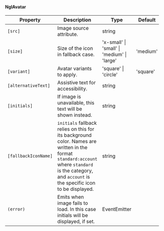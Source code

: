 ### <ngl-avatar>
#### NglAvatar

| Property | Description | Type | Default |
| -------- | ----------- | ---- | ------- |
| `[src]` | Image source attribute. | string | |
| `[size]` | Size of the icon in fallback case. | 'x-small' \| 'small' \| 'medium' \| 'large' | 'medium' |
| `[variant]` | Avatar variants to apply. | 'square' \| 'circle' | 'square' |
| `[alternativeText]` | Assistive text for accessibility. | string | |
| `[initials]` | If image is unavailable, this text will be shown instead. | string | |
| `[fallbackIconName]` | `initials` fallback relies on this for its background color. Names are written in the format `standard:account` where `standard` is the category, and `account` is the specific icon to be displayed. | string | |
| `(error)` | Emits when image fails to load. In this case initials will be displayed, if set. | EventEmitter | |
